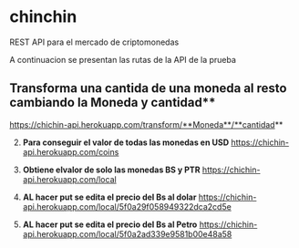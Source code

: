# chinchin
REST API para el mercado de criptomonedas

A continuacion se presentan las rutas de la API de la prueba 
## Transforma una cantida de una moneda al resto cambiando la Moneda y cantidad**
https://chichin-api.herokuapp.com/transform/**Moneda**/**cantidad** 

2. **Para conseguir el valor de todas las monedas en USD**
https://chichin-api.herokuapp.com/coins   

3. **Obtiene elvalor de solo las monedas BS y PTR**
https://chichin-api.herokuapp.com/local 

4. **AL hacer put se edita el precio del Bs al dolar**
https://chichin-api.herokuapp.com/local/5f0a29f058949322dca2cd5e 

5. **AL hacer put se edita el precio del Bs al Petro**
https://chichin-api.herokuapp.com/local/5f0a2ad339e9581b00e48a58 

